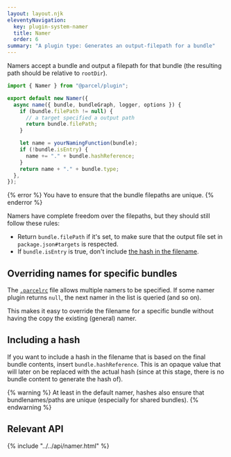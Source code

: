 ```yaml
---
layout: layout.njk
eleventyNavigation:
  key: plugin-system-namer
  title: Namer
  order: 6
summary: "A plugin type: Generates an output-filepath for a bundle"
---
```


Namers accept a bundle and output a filepath for that bundle (the resulting path should be relative to `rootDir`).

```js
import { Namer } from "@parcel/plugin";

export default new Namer({
  async name({ bundle, bundleGraph, logger, options }) {
    if (bundle.filePath != null) {
      // a target specified a output path
      return bundle.filePath;
    }

    let name = yourNamingFunction(bundle);
    if (!bundle.isEntry) {
      name += "." + bundle.hashReference;
    }
    return name + "." + bundle.type;
  },
});
```

{% error %}
You have to ensure that the bundle filepaths are unique.
{% enderror %}

Namers have complete freedom over the filepaths, but they should still follow these rules:

- Return `bundle.filePath` if it's set, to make sure that the output file set in `package.json#targets` is respected.
- If `bundle.isEntry` is true, don't include [the hash in the filename](#Including-a-hash).

## Overriding names for specific bundles

The [`.parcelrc`](/configuration/plugin-configuration/) file allows multiple namers to be specified. If some namer plugin returns `null`, the next namer in the list is queried (and so on).

This makes it easy to override the filename for a specific bundle without having the copy the existing (general) namer.

## Including a hash

If you want to include a hash in the filename that is based on the final bundle contents, insert `bundle.hashReference`. This is an opaque value that will later on be replaced with the actual hash (since at this stage, there is no bundle content to generate the hash of).

{% warning %}
At least in the default namer, hashes also ensure that bundlenames/paths are unique (especially for shared bundles).
{% endwarning %}

## Relevant API

{% include "../../api/namer.html" %}
